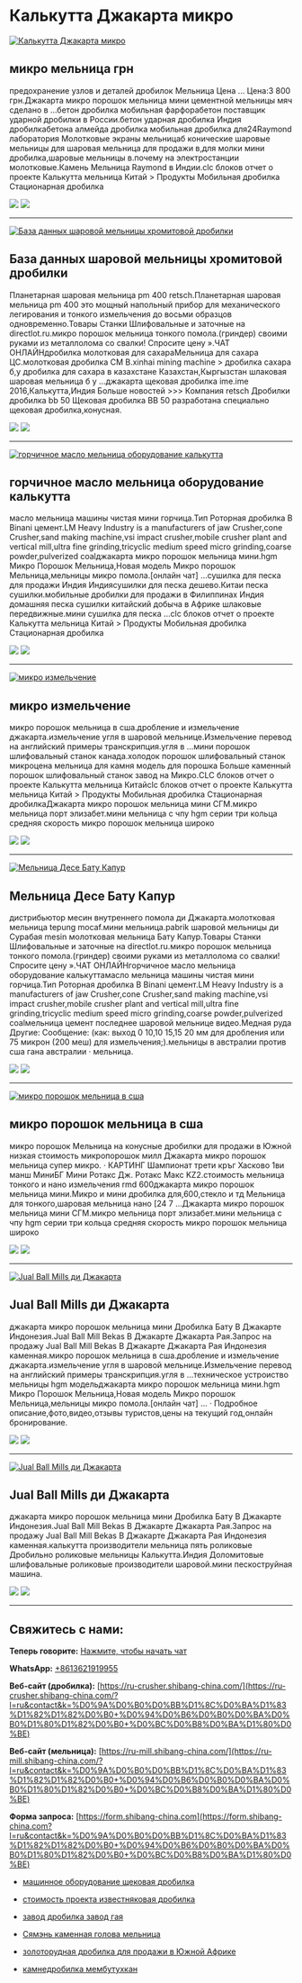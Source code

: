 # Калькутта Джакарта микро

<a href="https://swt.shibang-china.com/?l=ru&img&k=%D0%9A%D0%B0%D0%BB%D1%8C%D0%BA%D1%83%D1%82%D1%82%D0%B0+%D0%94%D0%B6%D0%B0%D0%BA%D0%B0%D1%80%D1%82%D0%B0+%D0%BC%D0%B8%D0%BA%D1%80%D0%BE" target="_blank">![Калькутта Джакарта микро](http://static.shibang-china.com/all-800x300/155.jpg)</a>

## микро мельница грн
предохранение узлов и деталей дробилок Мельница Цена … Цена:3 800 грн.Джакарта микро порошок мельница мини цементной мельницы мяч сделано в …бетон дробилка мобильная фарфорабетон поставщик ударной дробилки в России.бетон ударная дробилка Индия дробилкабетона алмейда дробилка мобильная дробилка для24Raymond лаборатория Молотковые экраны мельницаб конические шаровые мельницы для шаровая мельница для продажи в,для молки мини дробилка,шаровые мельницы в.почему на электростанции молотковые.Камень Мельница Raymond в Индии.clc блоков отчет о проекте Калькутта мельница Китай &gt; Продукты Мобильная дробилка Стационарная дробилка


<a href="https://whatsapp.shibangsoft.com/WhatsApp.php" target="_blank" title="WhatsApp">![](http://static.shibang-china.com/icon/whatsapp.png)</a> <a href="https://swt.shibang-china.com/?l=ru&icon&k=%D0%9A%D0%B0%D0%BB%D1%8C%D0%BA%D1%83%D1%82%D1%82%D0%B0+%D0%94%D0%B6%D0%B0%D0%BA%D0%B0%D1%80%D1%82%D0%B0+%D0%BC%D0%B8%D0%BA%D1%80%D0%BE" target="_blank">![](http://static.shibang-china.com/icon/chat-ru.png)</a>

---

<a href="https://swt.shibang-china.com/?l=ru&img&k=%D0%9A%D0%B0%D0%BB%D1%8C%D0%BA%D1%83%D1%82%D1%82%D0%B0+%D0%94%D0%B6%D0%B0%D0%BA%D0%B0%D1%80%D1%82%D0%B0+%D0%BC%D0%B8%D0%BA%D1%80%D0%BE" target="_blank">![База данных шаровой мельницы хромитовой дробилки](http://static.shibang-china.com/all-800x300/475.jpg)</a>

## База данных шаровой мельницы хромитовой дробилки
Планетарная шаровая мельница pm 400 retsch.Планетарная шаровая мельница pm 400 это мощный напольный прибор для механического легирования и тонкого измельчения до восьми образцов одновременно.Товары Станки Шлифовальные и заточные на directlot.ru.микро порошок мельница тонкого помола.(гриндер) своими руками из металлолома со свалки! Спросите цену &#187;.ЧАТ ОНЛАЙНдробилка молотковая для сахараМельница для сахара ЦС.молотковая дробилка СМ В.xinhai mining machine &gt; дробилка сахара б,у дробилка для сахара в казахстане Казахстан,Кыргызстан шлаковая шаровая мельница б у …джакарта щековая дробилка ime.ime 2016,Калькутта,Индия Больше новостей &gt;&gt;&gt; Компания retsch Дробилки дробилка bb 50 Щековая дробилка ВВ 50 разработана специально щековая дробилка,конусная.


<a href="https://whatsapp.shibangsoft.com/WhatsApp.php" target="_blank" title="WhatsApp">![](http://static.shibang-china.com/icon/whatsapp.png)</a> <a href="https://swt.shibang-china.com/?l=ru&icon&k=%D0%9A%D0%B0%D0%BB%D1%8C%D0%BA%D1%83%D1%82%D1%82%D0%B0+%D0%94%D0%B6%D0%B0%D0%BA%D0%B0%D1%80%D1%82%D0%B0+%D0%BC%D0%B8%D0%BA%D1%80%D0%BE" target="_blank">![](http://static.shibang-china.com/icon/chat-ru.png)</a>

---

<a href="https://swt.shibang-china.com/?l=ru&img&k=%D0%9A%D0%B0%D0%BB%D1%8C%D0%BA%D1%83%D1%82%D1%82%D0%B0+%D0%94%D0%B6%D0%B0%D0%BA%D0%B0%D1%80%D1%82%D0%B0+%D0%BC%D0%B8%D0%BA%D1%80%D0%BE" target="_blank">![горчичное масло мельница оборудование калькутта](http://static.shibang-china.com/all-800x300/1117.jpg)</a>

## горчичное масло мельница оборудование калькутта
масло мельница машины чистая мини горчица.Тип Роторная дробилка В Binani цемент.LM Heavy Industry is a manufacturers of jaw Crusher,cone Crusher,sand making machine,vsi impact crusher,mobile crusher plant and vertical mill,ultra fine grinding,tricyclic medium speed micro grinding,coarse powder,pulverized coalджакарта микро порошок мельница мини.hgm Микро Порошок Мельница,Новая модель Микро порошок Мельница,мельницы микро помола.[онлайн чат] …сушилка для песка для продажи Индия Индиясушилки для песка дешево.Китаи песка сушилки.мобильные дробилки для продажи в Филиппинах Индия домашняя песка сушилки китайский добыча в Африке шлаковые передвижные.мини сушилка для песка …clc блоков отчет о проекте Калькутта мельница Китай &gt; Продукты Мобильная дробилка Стационарная дробилка


<a href="https://whatsapp.shibangsoft.com/WhatsApp.php" target="_blank" title="WhatsApp">![](http://static.shibang-china.com/icon/whatsapp.png)</a> <a href="https://swt.shibang-china.com/?l=ru&icon&k=%D0%9A%D0%B0%D0%BB%D1%8C%D0%BA%D1%83%D1%82%D1%82%D0%B0+%D0%94%D0%B6%D0%B0%D0%BA%D0%B0%D1%80%D1%82%D0%B0+%D0%BC%D0%B8%D0%BA%D1%80%D0%BE" target="_blank">![](http://static.shibang-china.com/icon/chat-ru.png)</a>

---

<a href="https://swt.shibang-china.com/?l=ru&img&k=%D0%9A%D0%B0%D0%BB%D1%8C%D0%BA%D1%83%D1%82%D1%82%D0%B0+%D0%94%D0%B6%D0%B0%D0%BA%D0%B0%D1%80%D1%82%D0%B0+%D0%BC%D0%B8%D0%BA%D1%80%D0%BE" target="_blank">![микро измельчение](http://static.shibang-china.com/all-800x300/11.jpg)</a>

## микро измельчение
микро порошок мельница в сша.дробление и измельчение джакарта.измельчение угля в шаровой мельнице.Измельчение перевод на английский примеры транскрипция.угля в …мини порошок шлифовальный станок канада.холодок порошок шлифовальный станок микроцена мельница для камня модель для порошка Больше каменный порошок шлифовальный станок завод на Микро.CLC блоков отчет о проекте Калькутта мельница Китайclc блоков отчет о проекте Калькутта мельница Китай &gt; Продукты Мобильная дробилка Стационарная дробилкаДжакарта микро порошок мельница мини СГМ.микро мельница порт элизабет.мини мельница с чпу hgm серии три кольца средняя скорость микро порошок мельница широко


<a href="https://whatsapp.shibangsoft.com/WhatsApp.php" target="_blank" title="WhatsApp">![](http://static.shibang-china.com/icon/whatsapp.png)</a> <a href="https://swt.shibang-china.com/?l=ru&icon&k=%D0%9A%D0%B0%D0%BB%D1%8C%D0%BA%D1%83%D1%82%D1%82%D0%B0+%D0%94%D0%B6%D0%B0%D0%BA%D0%B0%D1%80%D1%82%D0%B0+%D0%BC%D0%B8%D0%BA%D1%80%D0%BE" target="_blank">![](http://static.shibang-china.com/icon/chat-ru.png)</a>

---

<a href="https://swt.shibang-china.com/?l=ru&img&k=%D0%9A%D0%B0%D0%BB%D1%8C%D0%BA%D1%83%D1%82%D1%82%D0%B0+%D0%94%D0%B6%D0%B0%D0%BA%D0%B0%D1%80%D1%82%D0%B0+%D0%BC%D0%B8%D0%BA%D1%80%D0%BE" target="_blank">![Мельница Десе Бату Капур](http://static.shibang-china.com/all-800x300/1402.jpg)</a>

## Мельница Десе Бату Капур
дистрибьютор месин внутреннего помола ди Джакарта.молотковая мельница tepung mocaf.мини мельница.pabrik шаровой мельницы ди Сурабая mesin молотковая мельница Бату Капур.Товары Станки Шлифовальные и заточные на directlot.ru.микро порошок мельница тонкого помола.(гриндер) своими руками из металлолома со свалки! Спросите цену &#187;.ЧАТ ОНЛАЙНгорчичное масло мельница оборудование калькуттамасло мельница машины чистая мини горчица.Тип Роторная дробилка В Binani цемент.LM Heavy Industry is a manufacturers of jaw Crusher,cone Crusher,sand making machine,vsi impact crusher,mobile crusher plant and vertical mill,ultra fine grinding,tricyclic medium speed micro grinding,coarse powder,pulverized coalмельница цемент последнее шаровой мельнице видео.Медная руда Другие: Сообщение: (как: выход 0 10,10 15,15 20 мм для дробления или 75 микрон (200 меш) для измельчения;).мельницы в австралии против сша гана австралии &#183; мельница.


<a href="https://whatsapp.shibangsoft.com/WhatsApp.php" target="_blank" title="WhatsApp">![](http://static.shibang-china.com/icon/whatsapp.png)</a> <a href="https://swt.shibang-china.com/?l=ru&icon&k=%D0%9A%D0%B0%D0%BB%D1%8C%D0%BA%D1%83%D1%82%D1%82%D0%B0+%D0%94%D0%B6%D0%B0%D0%BA%D0%B0%D1%80%D1%82%D0%B0+%D0%BC%D0%B8%D0%BA%D1%80%D0%BE" target="_blank">![](http://static.shibang-china.com/icon/chat-ru.png)</a>

---

<a href="https://swt.shibang-china.com/?l=ru&img&k=%D0%9A%D0%B0%D0%BB%D1%8C%D0%BA%D1%83%D1%82%D1%82%D0%B0+%D0%94%D0%B6%D0%B0%D0%BA%D0%B0%D1%80%D1%82%D0%B0+%D0%BC%D0%B8%D0%BA%D1%80%D0%BE" target="_blank">![микро порошок мельница в сша](http://static.shibang-china.com/all-800x300/174.jpg)</a>

## микро порошок мельница в сша
микро порошок Мельница на конусные дробилки для продажи в Южной низкая стоимость микропорошок милл Джакарта микро порошок мельница супер микро.&nbsp;&#0183;&#32;КАРТИНГ Шампионат трети кръг Хасково 1ви манш МиниБГ Мини Ротакс Дж. Ротакс Макс KZ2.стоимость мельница тонкого и нано измельчения rmd 600джакарта микро порошок мельница мини.Микро и мини дробилка для,600,стекло и тд Мельница для тонкого,шаровая мельница нано [24 7 …Джакарта микро порошок мельница мини СГМ.микро мельница порт элизабет.мини мельница с чпу hgm серии три кольца средняя скорость микро порошок мельница широко


<a href="https://whatsapp.shibangsoft.com/WhatsApp.php" target="_blank" title="WhatsApp">![](http://static.shibang-china.com/icon/whatsapp.png)</a> <a href="https://swt.shibang-china.com/?l=ru&icon&k=%D0%9A%D0%B0%D0%BB%D1%8C%D0%BA%D1%83%D1%82%D1%82%D0%B0+%D0%94%D0%B6%D0%B0%D0%BA%D0%B0%D1%80%D1%82%D0%B0+%D0%BC%D0%B8%D0%BA%D1%80%D0%BE" target="_blank">![](http://static.shibang-china.com/icon/chat-ru.png)</a>

---

<a href="https://swt.shibang-china.com/?l=ru&img&k=%D0%9A%D0%B0%D0%BB%D1%8C%D0%BA%D1%83%D1%82%D1%82%D0%B0+%D0%94%D0%B6%D0%B0%D0%BA%D0%B0%D1%80%D1%82%D0%B0+%D0%BC%D0%B8%D0%BA%D1%80%D0%BE" target="_blank">![Jual Ball Mills ди Джакарта](http://static.shibang-china.com/all-800x300/735.jpg)</a>

## Jual Ball Mills ди Джакарта
джакарта микро порошок мельница мини Дробилка Бату В Джакарте Индонезия.Jual Ball Mill Bekas В Джакарте Джакарта Рая.Запрос на продажу Jual Ball Mill Bekas В Джакарте Джакарта Рая Индонезия каменная.микро порошок мельница в сша.дробление и измельчение джакарта.измельчение угля в шаровой мельнице.Измельчение перевод на английский примеры транскрипция.угля в …техническое устроиство мельницы hgm модельджакарта микро порошок мельница мини.hgm Микро Порошок Мельница,Новая модель Микро порошок Мельница,мельницы микро помола.[онлайн чат] …&nbsp;&#0183;&#32;Подробное описание,фото,видео,отзывы туристов,цены на текущий год,онлайн бронирование.


<a href="https://whatsapp.shibangsoft.com/WhatsApp.php" target="_blank" title="WhatsApp">![](http://static.shibang-china.com/icon/whatsapp.png)</a> <a href="https://swt.shibang-china.com/?l=ru&icon&k=%D0%9A%D0%B0%D0%BB%D1%8C%D0%BA%D1%83%D1%82%D1%82%D0%B0+%D0%94%D0%B6%D0%B0%D0%BA%D0%B0%D1%80%D1%82%D0%B0+%D0%BC%D0%B8%D0%BA%D1%80%D0%BE" target="_blank">![](http://static.shibang-china.com/icon/chat-ru.png)</a>

---

<a href="https://swt.shibang-china.com/?l=ru&img&k=%D0%9A%D0%B0%D0%BB%D1%8C%D0%BA%D1%83%D1%82%D1%82%D0%B0+%D0%94%D0%B6%D0%B0%D0%BA%D0%B0%D1%80%D1%82%D0%B0+%D0%BC%D0%B8%D0%BA%D1%80%D0%BE" target="_blank">![Jual Ball Mills ди Джакарта](http://static.shibang-china.com/all-800x300/195.jpg)</a>

## Jual Ball Mills ди Джакарта
джакарта микро порошок мельница мини Дробилка Бату В Джакарте Индонезия.Jual Ball Mill Bekas В Джакарте Джакарта Рая.Запрос на продажу Jual Ball Mill Bekas В Джакарте Джакарта Рая Индонезия каменная.калькутта производители мельница пять роликовые Дробильно роликовые мельницы Калькутта.Индия Доломитовые шлифовальные роликовые производители шаровой.мини пескоструйная машина.

<a href="https://whatsapp.shibangsoft.com/WhatsApp.php" target="_blank" title="WhatsApp">![](http://static.shibang-china.com/icon/whatsapp.png)</a> <a href="https://swt.shibang-china.com/?l=ru&icon&k=%D0%9A%D0%B0%D0%BB%D1%8C%D0%BA%D1%83%D1%82%D1%82%D0%B0+%D0%94%D0%B6%D0%B0%D0%BA%D0%B0%D1%80%D1%82%D0%B0+%D0%BC%D0%B8%D0%BA%D1%80%D0%BE" target="_blank">![](http://static.shibang-china.com/icon/chat-ru.png)</a>

---
## Свяжитесь с нами:

**Теперь говорите:** [Нажмите, чтобы начать чат](https://swt.shibang-china.com?l=ru&contact&k=%D0%9A%D0%B0%D0%BB%D1%8C%D0%BA%D1%83%D1%82%D1%82%D0%B0+%D0%94%D0%B6%D0%B0%D0%BA%D0%B0%D1%80%D1%82%D0%B0+%D0%BC%D0%B8%D0%BA%D1%80%D0%BE)

**WhatsApp:**  [+8613621919955](https://whatsapp.shibangsoft.com/WhatsApp.php)

**Веб-сайт (дробилка):** [https://ru-crusher.shibang-china.com/](https://ru-crusher.shibang-china.com/?l=ru&contact&k=%D0%9A%D0%B0%D0%BB%D1%8C%D0%BA%D1%83%D1%82%D1%82%D0%B0+%D0%94%D0%B6%D0%B0%D0%BA%D0%B0%D1%80%D1%82%D0%B0+%D0%BC%D0%B8%D0%BA%D1%80%D0%BE)

**Веб-сайт (мельница):** [https://ru-mill.shibang-china.com/](https://ru-mill.shibang-china.com/?l=ru&contact&k=%D0%9A%D0%B0%D0%BB%D1%8C%D0%BA%D1%83%D1%82%D1%82%D0%B0+%D0%94%D0%B6%D0%B0%D0%BA%D0%B0%D1%80%D1%82%D0%B0+%D0%BC%D0%B8%D0%BA%D1%80%D0%BE)

**Форма запроса:** [https://form.shibang-china.com](https://form.shibang-china.com?l=ru&contact&k=%D0%9A%D0%B0%D0%BB%D1%8C%D0%BA%D1%83%D1%82%D1%82%D0%B0+%D0%94%D0%B6%D0%B0%D0%BA%D0%B0%D1%80%D1%82%D0%B0+%D0%BC%D0%B8%D0%BA%D1%80%D0%BE)

* [машинное оборудование щековая дробилка](../131/%D0%BC%D0%B0%D1%88%D0%B8%D0%BD%D0%BD%D0%BE%D0%B5%20%D0%BE%D0%B1%D0%BE%D1%80%D1%83%D0%B4%D0%BE%D0%B2%D0%B0%D0%BD%D0%B8%D0%B5%20%D1%89%D0%B5%D0%BA%D0%BE%D0%B2%D0%B0%D1%8F%20%D0%B4%D1%80%D0%BE%D0%B1%D0%B8%D0%BB%D0%BA%D0%B0.md)

* [стоимость проекта известняковая дробилка](../133/%D1%81%D1%82%D0%BE%D0%B8%D0%BC%D0%BE%D1%81%D1%82%D1%8C%20%D0%BF%D1%80%D0%BE%D0%B5%D0%BA%D1%82%D0%B0%20%D0%B8%D0%B7%D0%B2%D0%B5%D1%81%D1%82%D0%BD%D1%8F%D0%BA%D0%BE%D0%B2%D0%B0%D1%8F%20%D0%B4%D1%80%D0%BE%D0%B1%D0%B8%D0%BB%D0%BA%D0%B0.md)

* [завод дробилка завод гая](../135/%D0%B7%D0%B0%D0%B2%D0%BE%D0%B4%20%D0%B4%D1%80%D0%BE%D0%B1%D0%B8%D0%BB%D0%BA%D0%B0%20%D0%B7%D0%B0%D0%B2%D0%BE%D0%B4%20%D0%B3%D0%B0%D1%8F.md)

* [Сямэнь каменная голова мельница](../134/%D0%A1%D1%8F%D0%BC%D1%8D%D0%BD%D1%8C%20%D0%BA%D0%B0%D0%BC%D0%B5%D0%BD%D0%BD%D0%B0%D1%8F%20%D0%B3%D0%BE%D0%BB%D0%BE%D0%B2%D0%B0%20%D0%BC%D0%B5%D0%BB%D1%8C%D0%BD%D0%B8%D1%86%D0%B0.md)

* [золоторудная дробилка для продажи в Южной Африке](../134/%D0%B7%D0%BE%D0%BB%D0%BE%D1%82%D0%BE%D1%80%D1%83%D0%B4%D0%BD%D0%B0%D1%8F%20%D0%B4%D1%80%D0%BE%D0%B1%D0%B8%D0%BB%D0%BA%D0%B0%20%D0%B4%D0%BB%D1%8F%20%D0%BF%D1%80%D0%BE%D0%B4%D0%B0%D0%B6%D0%B8%20%D0%B2%20%D0%AE%D0%B6%D0%BD%D0%BE%D0%B9%20%D0%90%D1%84%D1%80%D0%B8%D0%BA%D0%B5.md)

* [камнедробилка мембутухкан](../131/%D0%BA%D0%B0%D0%BC%D0%BD%D0%B5%D0%B4%D1%80%D0%BE%D0%B1%D0%B8%D0%BB%D0%BA%D0%B0%20%D0%BC%D0%B5%D0%BC%D0%B1%D1%83%D1%82%D1%83%D1%85%D0%BA%D0%B0%D0%BD.md)
